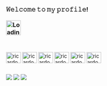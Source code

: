 ### 𝚆𝚎𝚕𝚌𝚘𝚖𝚎 𝚝𝚘 𝚖𝚢 𝚙𝚛𝚘𝚏𝚒𝚕𝚎! &nbsp;&nbsp;&nbsp;&nbsp;&nbsp;&nbsp;&nbsp;&nbsp;&nbsp;&nbsp;&nbsp;&nbsp;&nbsp;&nbsp;&nbsp;&nbsp;&nbsp;&nbsp;&nbsp;&nbsp;&nbsp;&nbsp;&nbsp;&nbsp;&nbsp;&nbsp;&nbsp;&nbsp;&nbsp;&nbsp;&nbsp;&nbsp;&nbsp;&nbsp;&nbsp;&nbsp;&nbsp;&nbsp;&nbsp;&nbsp;&nbsp;&nbsp;&nbsp;&nbsp;&nbsp;&nbsp;&nbsp;&nbsp;&nbsp;&nbsp;&nbsp;&nbsp;&nbsp;&nbsp;&nbsp;&nbsp;&nbsp;&nbsp;&nbsp;&nbsp;&nbsp;&nbsp;&nbsp;&nbsp;&nbsp;&nbsp;&nbsp;&nbsp;&nbsp;&nbsp;&nbsp;&nbsp;&nbsp;&nbsp;&nbsp;&nbsp;&nbsp;&nbsp;&nbsp;&nbsp;&nbsp;&nbsp;&nbsp;&nbsp;&nbsp;&nbsp;&nbsp;&nbsp;&nbsp;&nbsp;&nbsp;&nbsp;&nbsp;&nbsp;&nbsp;&nbsp;&nbsp;&nbsp;&nbsp;&nbsp;&nbsp;&nbsp;&nbsp;&nbsp;&nbsp;&nbsp;&nbsp;&nbsp;&nbsp;&nbsp;&nbsp;&nbsp;&nbsp;&nbsp;&nbsp;&nbsp;&nbsp;&nbsp;&nbsp;&nbsp;&nbsp;&nbsp;&nbsp;&nbsp;&nbsp;&nbsp;    <img src="https://github.githubassets.com/assets/mona-loading-dark-7701a7b97370.gif" alt="Loading Mona GIF" width="40"/>

##

<!--
<div align="left">
  <a href="https://github.com/ricardobertolin">
  <img height="181em" src="https://github-readme-stats.vercel.app/api?username=ricardobertolin&show_icons=true&theme=dark&include_all_commits=true&count_private=true"/>
</div>

-->
  
<div style="display: inline_block"><br>
  <img align="center" alt="ricardobertolin-CPlusPlus" height="30" width="40" style="background-color: white;" src="https://cdn.jsdelivr.net/gh/devicons/devicon/icons/cplusplus/cplusplus-plain.svg" />
  <img align="center" alt="ricardobertolin-CSharp" height="30" width="40" style="background-color: white;" src="https://cdn.jsdelivr.net/gh/devicons/devicon@latest/icons/csharp/csharp-plain.svg" />
  <img align="center" alt="ricardobertolin-Python" height="30" width="40" style="background-color: white;" src="https://cdn.jsdelivr.net/gh/devicons/devicon/icons/python/python-plain.svg" />
  <img align="center" alt="ricardobertolin-Python" height="30" width="40" style="background-color: white;" src="https://cdn.jsdelivr.net/gh/devicons/devicon@latest/icons/opencv/opencv-original.svg" />
  <img align="center" alt="ricardobertolin-Arduino" height="30" width="40" style="background-color: white;" src="https://cdn.jsdelivr.net/gh/devicons/devicon@latest/icons/arduino/arduino-original-wordmark.svg" />
  <img align="center" alt="ricardobertolin-RaspberryPi" height="30" width="40" style="background-color: white;" src="https://cdn.jsdelivr.net/gh/devicons/devicon/icons/raspberrypi/raspberrypi-line.svg" />
</div>


##

<div>
<a href="https://www.linkedin.com/in/ricardo-bertolin" target="_blank"> <img src="https://img.shields.io/badge/LinkedIn-0077B5?style=for-the-badge&logo=linkedin&logoColor=white" target="_blank"></a>
 <a href = "mailto:ricardo_bertolin@hotmail.com"><img src="https://img.shields.io/badge/Microsoft_Outlook-0078D4?style=for-the-badge&logo=microsoft-outlook&logoColor=white" target="_blank"></a>
  <img src="https://komarev.com/ghpvc/?username=ricardobertolin&style=for-the-badge">
  </div>


##

<!--
**ricardobertolin/ricardobertolin** is a ✨ _special_ ✨ repository because its `README.md` (this file) appears on your GitHub profile.

Here are some ideas to get you started:

- 🔭 I’m currently working on ...
- 🌱 I’m currently learning ...
- 👯 I’m looking to collaborate on ...
- 🤔 I’m looking for help with ...
- 💬 Ask me about ...
- 📫 How to reach me: ...
- 😄 Pronouns: ...
- ⚡ Fun fact: ...
-->
